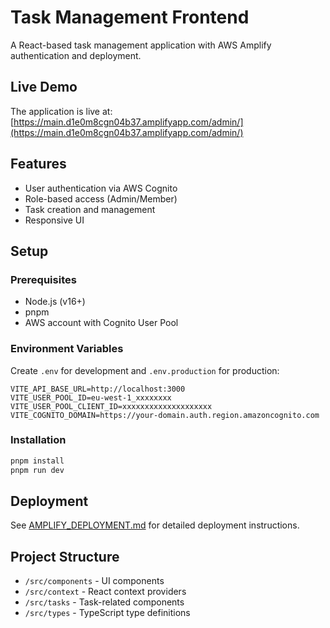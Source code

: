 # Task Management Frontend

A React-based task management application with AWS Amplify authentication and deployment.

## Live Demo

The application is live at: [https://main.d1e0m8cgn04b37.amplifyapp.com/admin/](https://main.d1e0m8cgn04b37.amplifyapp.com/admin/)

## Features

- User authentication via AWS Cognito
- Role-based access (Admin/Member)
- Task creation and management
- Responsive UI

## Setup

### Prerequisites

- Node.js (v16+)
- pnpm
- AWS account with Cognito User Pool

### Environment Variables

Create `.env` for development and `.env.production` for production:

```code
VITE_API_BASE_URL=http://localhost:3000
VITE_USER_POOL_ID=eu-west-1_xxxxxxxx
VITE_USER_POOL_CLIENT_ID=xxxxxxxxxxxxxxxxxxxx
VITE_COGNITO_DOMAIN=https://your-domain.auth.region.amazoncognito.com
```

### Installation

```bash
pnpm install
pnpm run dev
```

## Deployment

See [AMPLIFY_DEPLOYMENT.md](./AMPLIFY_DEPLOYMENT.md) for detailed deployment instructions.

## Project Structure

- `/src/components` - UI components
- `/src/context` - React context providers
- `/src/tasks` - Task-related components
- `/src/types` - TypeScript type definitions
